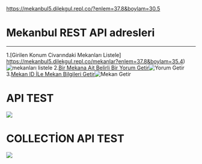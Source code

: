 https://mekanbul5.dilekgul.repl.co/?enlem=37.8&boylam=30.5

# Mekanbul REST API adresleri
---
1.[Girilen Konum Civarındaki Mekanları Listele] https://mekanbul5.dilekgul.repl.co/mekanlar?enlem=37.8&boylam=35.4)![mekanları listele](https://user-images.githubusercontent.com/110824862/203410367-132e4d48-4dba-45cb-a536-6bc2cd432c4a.png)
2.[Bir Mekana Ait Belirli Bir Yorum Getir](https://mekanbul5.dilekgul.repl.co)![Yorum Getir](https://user-images.githubusercontent.com/110824862/203410376-972516a6-2bb6-44a2-bb6c-8335ddc24059.png)
3.[Mekan ID İLe Mekan Bilgileri Getir](https://mekanbul5.dilekgul.repl.co)![Mekan Getir](https://user-images.githubusercontent.com/110824862/203410353-6652c032-aad4-43e4-a78a-f8a0c7355f2f.png)
# API TEST
![](api_test2.png)
# COLLECTİON API TEST
![](collectionapi_test.png)
